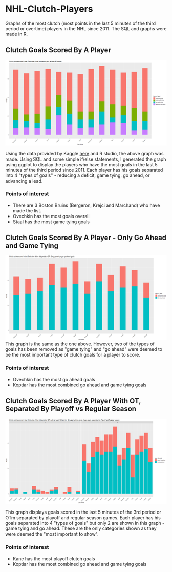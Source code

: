 # NHL-Clutch-Players
Graphs of the most clutch (most points in the last 5 minutes of the third period or overtime) players in the NHL since 2011. The SQL and graphs were made in R.

## Clutch Goals Scored By A Player
![Points Graph](https://github.com/SimonSchmitke/NHL-Clutch-Players/raw/master/pointsGraph.png "Points Graph")

Using the data provided by Kaggle [here](https://www.kaggle.com/martinellis/nhl-game-data) and R studio, the above graph was made. Using SQL and some simple if/else statements, I generated the graph using ggplot to display the players who have the most goals in the last 5 minutes of the third period since 2011. Each player has his goals separated into 4 "types of goals" - reducing a deficit, game tying, go ahead, or advancing a lead. 
### Points of interest
- There are 3 Boston Bruins (Bergeron, Krejci and Marchand) who have made the list.
- Ovechkin has the most goals overall
- Staal has the most game tying goals


## Clutch Goals Scored By A Player - Only Go Ahead and Game Tying
![Points Graph](https://github.com/SimonSchmitke/NHL-Clutch-Players/raw/master/onlyImportantGoals.png "Points Graph")
This graph is the same as the one above. However, two of the types of goals has been removed as "game tying" and "go ahead" were deemed to be the most important type of clutch goals for a player to score.
### Points of interest
- Ovechkin has the most go ahead goals
- Koptiar has the most combined go ahead and game tying goals


## Clutch Goals Scored By A Player With OT, Separated By Playoff vs Regular Season
![Points Graph](https://github.com/SimonSchmitke/NHL-Clutch-Players/raw/master/pointsGraphOT.png "Points Graph with OT")

This graph displays goals scored in the last 5 minutes of the 3rd period or OTm separated by playoff and regular season games. Each player has his goals separated into 4 "types of goals" but only 2 are shown in this graph - game tying and go ahead. These are the only categories shown as they were deemed the "most important to show".
### Points of interest
- Kane has the most playoff clutch goals
- Koptiar has the most combined go ahead and game tying goals
